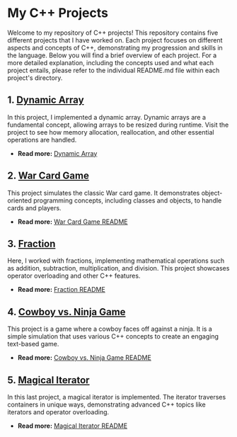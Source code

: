 # My C++ Projects

Welcome to my repository of C++ projects! This repository contains five different projects that I have worked on. Each project focuses on different aspects and concepts of C++, demonstrating my progression and skills in the language. Below you will find a brief overview of each project. For a more detailed explanation, including the concepts used and what each project entails, please refer to the individual README.md file within each project's directory.

## 1. [Dynamic Array](./DynamicArray)

In this project, I implemented a dynamic array. Dynamic arrays are a fundamental concept, allowing arrays to be resized during runtime. Visit the project to see how memory allocation, reallocation, and other essential operations are handled.

- **Read more:** [Dynamic Array](github.com/DorHarizi/Cpp_Assignments/blob/main/Task1_DynamicArray/README.md)

## 2. [War Card Game](./WarCardGame)

This project simulates the classic War card game. It demonstrates object-oriented programming concepts, including classes and objects, to handle cards and players.

- **Read more:** [War Card Game README](./WarCardGame/README.md)

## 3. [Fraction](./Fraction)

Here, I worked with fractions, implementing mathematical operations such as addition, subtraction, multiplication, and division. This project showcases operator overloading and other C++ features.

- **Read more:** [Fraction README](./Fraction/README.md)

## 4. [Cowboy vs. Ninja Game](./CowboyVsNinja)

This project is a game where a cowboy faces off against a ninja. It is a simple simulation that uses various C++ concepts to create an engaging text-based game.

- **Read more:** [Cowboy vs. Ninja Game README](./CowboyVsNinja/README.md)

## 5. [Magical Iterator](./MagicalIterator)

In this last project, a magical iterator is implemented. The iterator traverses containers in unique ways, demonstrating advanced C++ topics like iterators and operator overloading.

- **Read more:** [Magical Iterator README](./MagicalIterator/README.md)
